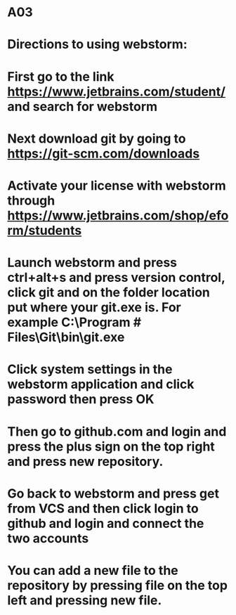 # A03
# Directions to using webstorm:
# First go to the link https://www.jetbrains.com/student/ and search for webstorm
# Next download git by going to https://git-scm.com/downloads
# Activate your license with webstorm through https://www.jetbrains.com/shop/eform/students
# Launch webstorm and press ctrl+alt+s and press version control, click git and on the folder location put where your git.exe is. For example C:\Program #  Files\Git\bin\git.exe
# Click system settings in the webstorm application and click password then press OK
# Then go to github.com and login and press the plus sign on the top right and press new repository.
# Go back to webstorm and press get from VCS and then click login to github and login and connect the two accounts
# You can add a new file to the repository by pressing file on the top left and pressing new file.
